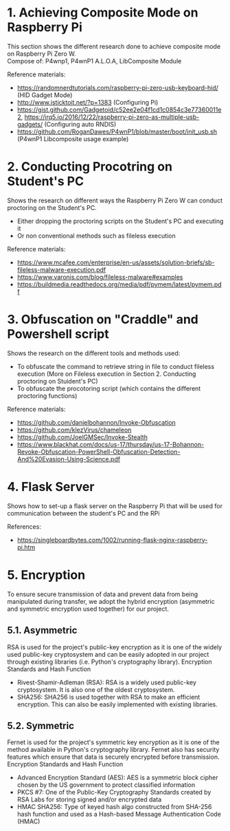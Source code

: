 # 1. Achieving Composite Mode on Raspberry Pi
This section shows the different research done to achieve composite mode on Raspberry Pi Zero W.  
Compose of: P4wnp1, P4wnP1 A.L.O.A, LibComposite Module

Reference materials:
- https://randomnerdtutorials.com/raspberry-pi-zero-usb-keyboard-hid/ (HID Gadget Mode)
- http://www.isticktoit.net/?p=1383 (Configuring Pi)
- https://gist.github.com/Gadgetoid/c52ee2e04f1cd1c0854c3e77360011e2, https://irq5.io/2016/12/22/raspberry-pi-zero-as-multiple-usb-gadgets/ (Configuring auto RNDIS)
- https://github.com/RoganDawes/P4wnP1/blob/master/boot/init_usb.sh (P4wnP1 Libcomposite usage example)

# 2. Conducting Procotring on Student's PC
Shows the research on different ways the Raspberry Pi Zero W can conduct proctoring on the Student's PC.
- Either dropping the proctoring scripts on the Student's PC and executing it
- Or non conventional methods such as fileless execution

Reference materials:
- https://www.mcafee.com/enterprise/en-us/assets/solution-briefs/sb-fileless-malware-execution.pdf
- https://www.varonis.com/blog/fileless-malware#examples
- https://buildmedia.readthedocs.org/media/pdf/pymem/latest/pymem.pdf

# 3. Obfuscation on "Craddle" and Powershell script 
Shows the research on the different tools and methods used:
- To obfuscate the command to retrieve string in file to conduct fileless execution (More on Fileless execution in Section 2. Conducting proctoring on Stuident's PC)
- To obfuscate the procotoring script (which contains the different proctoring functions)

Reference materials:
- https://github.com/danielbohannon/Invoke-Obfuscation
- https://github.com/klezVirus/chameleon
- https://github.com/JoelGMSec/Invoke-Stealth
- https://www.blackhat.com/docs/us-17/thursday/us-17-Bohannon-Revoke-Obfuscation-PowerShell-Obfuscation-Detection-And%20Evasion-Using-Science.pdf

# 4. Flask Server
Shows how to set-up a flask server on the Raspberry Pi that will be used for communication between the student's PC and the RPi

References:
- https://singleboardbytes.com/1002/running-flask-nginx-raspberry-pi.htm

# 5. Encryption
To ensure secure transmission of data and prevent data from being manipulated during transfer, we adopt the hybrid encryption (asymmetric and symmetric encryption used together) for our project.
## 5.1. Asymmetric
RSA is used for the project's public-key encryption as it is one of the widely used public-key cryptosystem and can be easily adopted in our project through existing libraries (i.e. Python's cryptography library).
Encryption Standards and Hash Function
- Rivest-Shamir-Adleman (RSA): RSA is a widely used public-key cryptosystem. It is also one of the oldest cryptosystem.
- SHA256: SHA256 is used together with RSA to make an efficient encryption. This can also be easily implemented with existing libraries.

## 5.2. Symmetric
Fernet is used for the project's symmetric key encryption as it is one of the method available in Python's cryptography library. Fernet also has security features which ensure that data is securely encrypted before transmission.
Encryption Standards and Hash Function
- Advanced Encryption Standard (AES): AES is a symmetric block cipher chosen by the US government to protect classified information
- PKCS #7: One of the Public-Key Cryptography Standards created by RSA Labs for storing signed and/or encrypted data
- HMAC SHA256: Type of keyed hash algo constructed from SHA-256 hash function and used as a Hash-based Message Authentication Code (HMAC)
